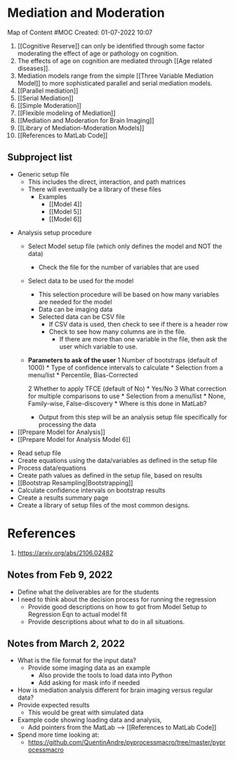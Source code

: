 # Mediation and Moderation
Map of Content #MOC
Created: 01-07-2022 10:07

1. [[Cognitive Reserve]] can only be identified through some factor moderating the effect of age or pathology on cognition.
2. The effects of age on cognition are mediated through [[Age related diseases]].
3. Mediation models range from the simple [[Three Variable Mediation Model]] to more sophisticated parallel and serial mediation models.
4. [[Parallel mediation]]
5. [[Serial Mediation]]
6. [[Simple Moderation]]
7. [[Flexible modeling of Mediation]]
8. [[Mediation and Moderation for Brain Imaging]]
9. [[Library of Mediation-Moderation Models]]
10. [[References to MatLab Code]]



## Subproject list
- Generic setup file
	- This includes the direct, interaction, and path matrices
	- There will eventually be a library of these files
		- Examples
			- [[Model 4]]
			- [[Model 5]]
			- [[Model 6]]
* Analysis setup procedure
	* Select Model setup file (which only defines the model and NOT the data)
		* Check the file for the number of variables that are used
	* Select data to be used for the model 
		* This selection procedure will be based on how many variables are needed for the model
		* Data can be  imaging data
		* Selected data can be CSV file
			* If CSV data is used, then check to see if there is a header row
			* Check to see how many columns are in the file.
				* If there are more than one variable in the file, then ask the user which variable to use.
	* **Parameters to ask of the user**
		1 Number of bootstraps (default of 1000)
			* Type of confidence intervals to calculate
				* Selection from a menu/list
					* Percentile, Bias-Corrected
			
		2 Whether to apply TFCE (default of No)
			* Yes/No
		3 What correction for multiple comparisons to use
			 * Selection from a menu/list
				 * None, Family-wise, False-discovery
					 * Where is this done in MatLab?
		* Output from this step will be an analysis setup file specifically for processing the data
* [[Prepare Model for Analysis]]
* [[Prepare Model for Analysis Model 6]]


- Read setup file
- Create equations using the data/variables as defined in the setup file
- Process data/equations
- Create path values as defined in the setup file, based on results
- [[Bootstrap Resampling|Bootstrapping]]
- Calculate confidence intervals on bootstrap results
- Create a results summary page
- Create a library of setup files of the most common designs.

# References
1. https://arxiv.org/abs/2106.02482


## Notes from Feb 9, 2022
* Define what the deliverables are for the students
* I need to think about the decision process for running the regression
	* Provide good descriptions on how to got from Model Setup to Regression Eqn to actual model fit
	* Provide descriptions about what to do in all situations.

## Notes from March 2, 2022
* What is the file format for the input data?
	* Provide some imaging data as an example
		* Also provide the tools to load data into Python
		* Add asking for mask info if needed
* How is mediation analysis different for brain imaging versus regular data?
* Provide expected results
	* This would be great with simulated data
* Example code showing loading data and analysis,
	* Add pointers from the MatLab --> [[References to MatLab Code]]
* Spend more time looking at:
	* https://github.com/QuentinAndre/pyprocessmacro/tree/master/pyprocessmacro


		
